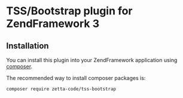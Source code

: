# TSS/Bootstrap plugin for ZendFramework 3

## Installation

You can install this plugin into your ZendFramework application using [composer](http://getcomposer.org).

The recommended way to install composer packages is:

```
composer require zetta-code/tss-bootstrap
```
